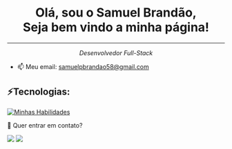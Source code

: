 <div align="center"> <h1> 
  Olá, sou o Samuel Brandão,  <br>  Seja bem vindo a minha página! </h1>
</div>
<hr>



<em > <p align="center">Desenvolvedor Full-Stack</p> </em>
- 📫 Meu email: samuelpbrandao58@gmail.com

</div>

  <div style="display: inline_block">
     <h2>⚡Tecnologias:</h2>
  
  
  [![Minhas Habilidades](https://skillicons.dev/icons?i=vuejs,laravel,typescript,tailwind,php,mysql,post-man )](https://skillicons.dev)
  
</div>



💬 Quer entrar em contato?
  <br>

  
  
  <a href="https://api.whatsapp.com/send/?phone=%2B5511981175506&text&app_absent=0" target="_blank"><img src="https://img.shields.io/badge/WhatsApp-25D366?style=for-the-badge&logo=whatsapp&logoColor=white" target="_blank"></a>
  <a href = "mailto:samuelpbrandao58@gmail.com"><img src="https://img.shields.io/badge/-Gmail-%23333?style=for-the-badge&logo=gmail&logoColor=white" target="_blank"></a>
</div>



  
  
  
